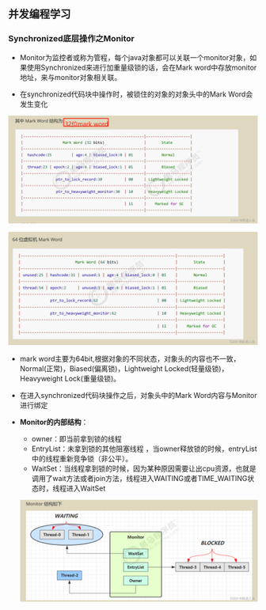 ## 并发编程学习

### Synchronized底层操作之Monitor

- Monitor为监控者或称为管程，每个java对象都可以关联一个monitor对象，如果使用Synchronized来进行加重量级锁的话，会在Mark word中存放monitor地址，来与monitor对象相关联。

- 在synchronized代码块中操作时，被锁住的对象的对象头中的Mark Word会发生变化

![img](imgs/3f6898572f1746a99a674c545ab7beb1.png)

![img](imgs/d9cacd75c48f4072b8d26b83ff681e52.png)

- mark word主要为64bit,根据对象的不同状态，对象头的内容也不一致，Normal(正常)，Biased(偏离锁)，Lightweight Locked(轻量级锁)，Heavyweight Lock(重量级锁)。

- 在进入synchronized代码块操作之后，对象头中的Mark Word内容与Monitor进行绑定

- **Monitor的内部结构**：

  - owner：即当前拿到锁的线程
  - EntryList：未拿到锁的其他阻塞线程 ，当owner释放锁的时候，entryList中的线程重新竞争锁（非公平）。
  - WaitSet：当线程拿到锁的时候，因为某种原因需要让出cpu资源，也就是调用了wait方法或者join方法，线程进入WAITING或者TIME_WAITING状态时，线程进入WaitSet

  ![img](imgs/1ee657e0a3db4da5b483f001bceea4bf.png)